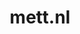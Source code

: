 ---
layout: post
title:  "mett.nl"
internal_url:  "/dutchgov/mett.nl.html"
subdomains_count: 354
all_subdomains_count: 362
urls_count: 350
ssl_rank: 0
http_rank: 73.245714285714
url_link: /data/mett.nl/urls.txt
all_subdomains_link: /data/mett.nl/all_subdomains.txt
subdomains_link: /data/mett.nl/subdomains.txt
categories: dutchgov
---